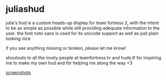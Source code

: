 # juliashud

julia's hud is a custom heads-up display for team fortress 2, with the intent to be as simple as possible while still providing adequate information to the user. 
the font noto sans is used for its unicode support as well as just plain looking nice 

if you see anything missing or broken, please let me know! 

shoutouts to all the lovely people at teamfortress.tv and huds.tf for inspiring me to make my own hud and for helping me along the way <3

[screenshots](https://imgur.com/a/oJ8UM)
